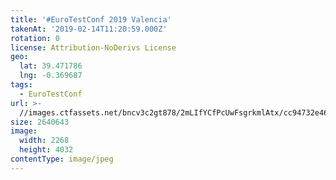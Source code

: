 ```yaml
---
title: '#EuroTestConf 2019 Valencia'
takenAt: '2019-02-14T11:20:59.000Z'
rotation: 0
license: Attribution-NoDerivs License
geo:
  lat: 39.471786
  lng: -0.369687
tags:
  - EuroTestConf
url: >-
  //images.ctfassets.net/bncv3c2gt878/2mLIfYCfPcUwFsgrkmlAtx/cc94732e46c8e29d382fc35ade55dcd1/eurotestconf-2019-valencia_33320071408_o
size: 2640643
image:
  width: 2268
  height: 4032
contentType: image/jpeg
---
```


